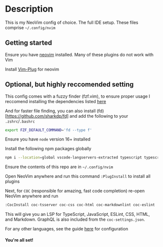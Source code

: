 # Description
This is my NeoVim config of choice. The full IDE setup.
These files comprise `~/.config/nvim`

## Getting started

Ensure you have [neovim](https://neovim.io) installed. Many of these plugins do not work with Vim

Install [Vim-Plug](https://github.com/junegunn/vim-plug) for neovim

## Optional, but highly reccomended setting
This config comes with a fuzzy finder (fzf.vim), to ensure proper usage I reccomend installing the dependencies listed [here](https://github.com/junegunn/fzf.vim#dependencies)

And for faster file finding, you can also install (fd)[https://github.com/sharkdp/fd] and add the following to your `.zshrc`/`.bashrc`
```bash
export FZF_DEFAULT_COMMAND='fd --type f'
```

Ensure you have `node` version 16+ installed

Install the following npm packages globally
```bash
npm i --location=global vscode-langservers-extracted typescript typescript-language-server cssmodules-language-server @tailwindcss/language-server
```

Ensure the contents of this repo are in `~/.config/nvim`

Open NeoVim anywhere and run this command `:PlugInstall` to install all plugins

Next, for `COC` (responsible for amazing, fast code completion) re-open NeoVim anywhere and run
```bash
:CocInstall coc-tsserver coc-css coc-html coc-markdownlint coc-eslint
```
This will give you an LSP for TypeScript, JavaScript, ESLint, CSS, HTML, and Markdown. GraphQL is also included from the `coc-settings.json`. 

For any other languages, see the guide [here](https://github.com/neoclide/coc.nvim/wiki/Language-servers) for configuration

#### You're all set!

